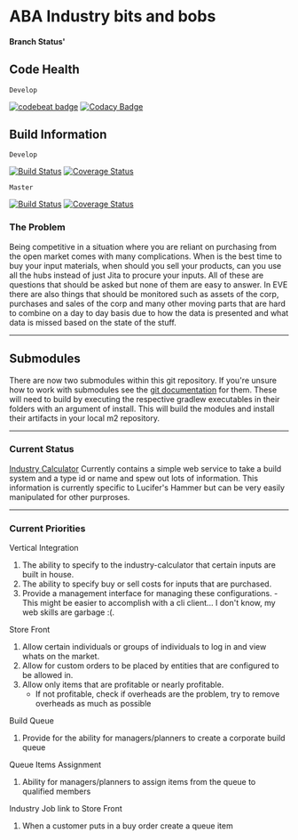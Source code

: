 ABA Industry bits and bobs
==========================

#### Branch Status' ####
## Code Health ##
`Develop`

[![codebeat badge](https://codebeat.co/badges/bcebeddc-8710-44c8-b44a-8a602f4095a9)](https://codebeat.co/projects/github-com-maurerit-abandapart) [![Codacy Badge](https://api.codacy.com/project/badge/Grade/5cae16dda20c4e739276a69064623ad9)](https://www.codacy.com/app/maurer-it/abandapart?utm_source=github.com&amp;utm_medium=referral&amp;utm_content=maurerit/abandapart&amp;utm_campaign=Badge_Grade)

## Build Information ##
`Develop`

[![Build Status](https://travis-ci.org/maurerit/abandapart.svg?branch=develop)](https://travis-ci.org/maurerit/abandapart) [![Coverage Status](https://coveralls.io/repos/github/maurerit/abandapart/badge.svg?branch=develop)](https://coveralls.io/github/maurerit/abandapart?branch=develop)

`Master`

[![Build Status](https://travis-ci.org/maurerit/abandapart.svg?branch=master)](https://travis-ci.org/maurerit/abandapart) [![Coverage Status](https://coveralls.io/repos/github/maurerit/abandapart/badge.svg?branch=master)](https://coveralls.io/github/maurerit/abandapart?branch=master)

### The Problem ###

Being competitive in a situation where you are reliant on purchasing from
the open market comes with many complications.  When is the best time to buy
your input materials, when should you sell your products, can you use all the
hubs instead of just Jita to procure your inputs.  All of these are questions
that should be asked but none of them are easy to answer.  In EVE there are
also things that should be monitored such as assets of the corp, purchases
and sales of the corp and many other moving parts that are hard to combine
on a day to day basis due to how the data is presented and what data is missed
based on the state of the stuff.

---

## Submodules ##

There are now two submodules within this git repository.  If you're unsure
how to work with submodules see the [git documentation](https://git-scm.com/book/en/v2/Git-Tools-Submodules)
for them.  These will need to build by executing the respective gradlew
executables in their folders with an argument of install.  This will build
the modules and install their artifacts in your local m2 repository.

---

### Current Status ###

[Industry Calculator](aba-industry/industry-calculator/README.md)
    Currently contains a simple web service to take a build system and a
    type id or name and spew out lots of information.  This information
    is currently specific to Lucifer's Hammer but can be very easily manipulated
    for other purproses.

---

### Current Priorities ###

Vertical Integration
  1. The ability to specify to the industry-calculator that certain inputs are built in house.
  2. The ability to specify buy or sell costs for inputs that are purchased.
  3. Provide a management interface for managing these configurations.
    - This might be easier to accomplish with a cli client... I don't know, my web skills are garbage :(.

Store Front
  1. Allow certain individuals or groups of individuals to log in and view whats on the market.
  2. Allow for custom orders to be placed by entities that are configured to be allowed in.
  3. Allow only items that are profitable or nearly profitable.
      - If not profitable, check if overheads are the problem, try to remove overheads as much as possible

Build Queue
  1. Provide for the ability for managers/planners to create a corporate build queue

Queue Items Assignment
  1. Ability for managers/planners to assign items from the queue to qualified members

Industry Job link to Store Front
  1. When a customer puts in a buy order create a queue item


